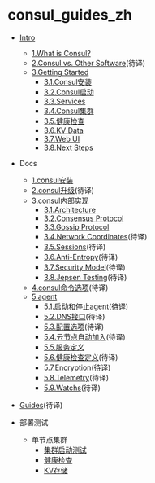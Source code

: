 # consul_guides_zh
* [Intro](intro/01.md)
    * [1.What is Consul?](intro/01.md)
    * [2.Consul vs. Other Software](intro/02.md)(待译)
    * [3.Getting Started](intro/03.1.md)
        - [3.1.Consul安装](intro/03.1.md)
        - [3.2.Consul启动](intro/03.1.md)
        - [3.3.Services](intro/03.3.md)
        - [3.4.Consul集群](intro/03.4.md)
        - [3.5.健康检查](intro/03.5.md)
        - [3.6.KV Data](intro/03.6.md)
        - [3.7.Web UI](intro/03.7.md)
        - [3.8.Next Steps](intro/03.7.md)
* Docs
    * [1.consul安装](docs/install/01.md)
    * [2.consul升级](docs/upgrading/02.md)(待译)
    * [3.consul内部实现](docs/internals/03.md)
        - [3.1.Architecture](docs/internals/03.1.md)
        - [3.2.Consensus Protocol](docs/internals/03.2.md)
        - [3.3.Gossip Protocol](docs/internals/03.3.md)
        - [3.4.Network Coordinates](docs/internals/03.4.md)(待译)
        - [3.5.Sessions](docs/internals/03.5.md)(待译)
        - [3.6.Anti-Entropy](docs/internals/03.6.md)(待译)
        - [3.7.Security Model](docs/internals/03.7.md)(待译)
        - [3.8.Jepsen Testing](docs/internals/03.8.md)(待译)
    * [4.consul命令选项](docs/commands/04.md)(待译)
    * [5.agent](docs/agent/05.md)
        - [5.1.启动和停止agent](docs/agent/05.1.md)(待译)
        - [5.2.DNS接口](docs/agent/05.2.md)(待译)
        - [5.3.配置选项](docs/agent/05.3.md)(待译)
        - [5.4.云节点自动加入](docs/agent/05.4.md)(待译)
        - [5.5.服务定义](docs/agent/05.5.md)
        - [5.6.健康检查定义](docs/agent/05.6.md)(待译)
        - [5.7.Encryption](docs/agent/05.7.md)(待译)
        - [5.8.Telemetry](docs/agent/05.8.md)(待译)
        - [5.9.Watchs](docs/agent/05.9.md)(待译)
* [Guides](guides/01.md)(待译)

* 部署测试
    * 单节点集群
        - [集群启动测试](examples/01.1.md)
        - [健康检查](examples/01.2.md)
        - [KV存储](examples/01.3.md)

